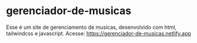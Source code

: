 # gerenciador-de-musicas
Esse é um site de gerenciamento de musicas, desenvolvido com html, tailwindcss e javascript. Acesse: https://gerenciador-de-musicas.netlify.app
